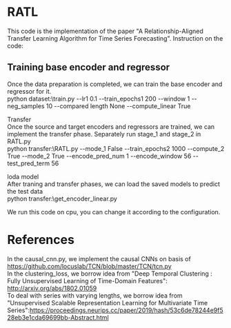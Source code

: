 # RATL
This code is the implementation of the paper "A Relationship-Aligned Transfer Learning Algorithm for Time Series Forecasting".
Instruction on the code:
## Training base encoder and regressor
Once the data preparation is completed, we can train the base encoder and regressor for it.    <br/>
python dataset:\train.py --lr1 0.1 --train_epochs1 200 --window 1 --neg_samples 10 --compared length None --compute_linear True  

Transfer  <br/>
Once the source and target encoders and regressors are trained, we can implement the transfer phase. Separately run stage_1 and stage_2 in RATL.py    
python transfer:\RATL.py --mode_1 False --train_epochs2 1000 --compute_2 True --mode_2 True --encode_pred_num 1 --encode_window 56 --test_pred_term 56  

loda model  
After traning and transfer phases, we can load the saved models to predict the test data    
python transfer:\get_encoder_linear.py  

We run this code on cpu, you can change it according to the configuration.  
# References  
In the causal_cnn.py, we implement the causal CNNs on basis of https://github.com/locuslab/TCN/blob/master/TCN/tcn.py  
In the clustering_loss, we borrow idea from "Deep Temporal Clustering : Fully Unsupervised Learning of Time-Domain Features": http://arxiv.org/abs/1802.01059  
To deal with series with varying lengths, we borrow idea from "Unsupervised Scalable Representation Learning for Multivariate Time   Series":https://proceedings.neurips.cc/paper/2019/hash/53c6de78244e9f528eb3e1cda69699bb-Abstract.html
